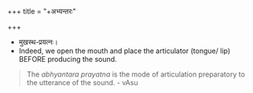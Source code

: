 +++
title = "+अभ्यन्तरः"

+++
- मुखस्थ-प्रयत्नः।
- Indeed, we open the mouth and place the articulator (tongue/ lip) BEFORE producing the sound.

> The _abhyantara_ _prayatna_ is the mode of articulation preparatory to the utterance of the sound. - vAsu  

<div class="spreadsheet" src="../Abhyantara-prayatnaH.toml" fullHeightWithRowsPerScreen=8></div>
